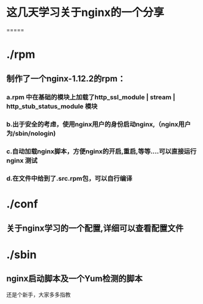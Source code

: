 # 这几天学习关于nginx的一个分享
=====

# ./rpm  
## 制作了一个nginx-1.12.2的rpm：
  ### a.rpm 中在基础的模块上加载了http_ssl_module | stream | http_stub_status_module 模块
  ### b.出于安全的考虑，使用nginx用户的身份启动nginx,（nginx用户为/sbin/nologin)
  ### c.自动加载nginx脚本，方便nginx的开启,重启,等等....可以直接运行nginx 测试
  ### d.在文件中给到了.src.rpm包，可以自行编译
# ./conf
## 关于nginx学习的一个配置,详细可以查看配置文件
# ./sbin
## nginx启动脚本及一个Yum检测的脚本

还是个新手，大家多多指教
